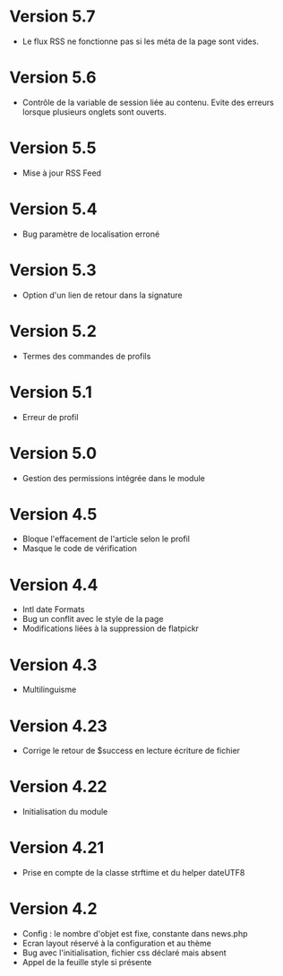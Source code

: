 # Version 5.7
- Le flux RSS ne fonctionne pas si les méta de la page sont vides.
# Version 5.6
- Contrôle de la variable de session liée au contenu. Evite des erreurs lorsque plusieurs onglets sont ouverts.
# Version 5.5
- Mise à jour RSS Feed
# Version 5.4
- Bug paramètre de localisation erroné
# Version 5.3
- Option d'un lien de retour dans la signature
# Version 5.2
- Termes des commandes de profils
# Version 5.1
- Erreur de profil
# Version 5.0
- Gestion des permissions intégrée dans le module
# Version 4.5
- Bloque l'effacement de l'article selon le profil
- Masque le code de vérification
# Version 4.4
- Intl date Formats
- Bug un conflit avec le style de la page
- Modifications liées à la suppression de flatpickr
# Version 4.3
- Multilinguisme
# Version 4.23
- Corrige le retour de $success  en lecture écriture de fichier
# Version 4.22
- Initialisation du module
# Version 4.21
- Prise en compte de la classe strftime et du helper dateUTF8
# Version 4.2
- Config : le nombre d'objet est fixe, constante dans news.php
- Ecran layout réservé à la configuration et au thème
- Bug avec l'initialisation, fichier css déclaré mais absent
- Appel de la feuille style si présente